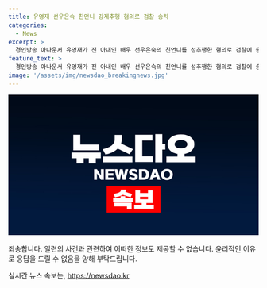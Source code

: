 ```yaml
---
title: 유영재 선우은숙 친언니 강제추행 혐의로 검찰 송치
categories:
  - News
excerpt: >
  경인방송 아나운서 유영재가 전 아내인 배우 선우은숙의 친언니를 성추행한 혐의로 검찰에 송치됐다. 친족관계에 의한 강제추행으로 불구속 송치되었으며, 이와 관련하여 선우은숙과 이혼한 후 재혼한 유영재가 사실혼 관계를 숨긴 채 결혼한 사실 등이 함께 논란이 되고 있다.
feature_text: >
  경인방송 아나운서 유영재가 전 아내인 배우 선우은숙의 친언니를 성추행한 혐의로 검찰에 송치됐다. 친족관계에 의한 강제추행으로 불구속 송치되었으며, 이와 관련하여 선우은숙과 이혼한 후 재혼한 유영재가 사실혼 관계를 숨긴 채 결혼한 사실 등이 함께 논란이 되고 있다.
image: '/assets/img/newsdao_breakingnews.jpg'
---
```


<p><img src="/assets/img/newsdao_breakingnews.jpg" alt="firstkoreanews 속보" /></p>

<p>죄송합니다. 일련의 사건과 관련하여 어떠한 정보도 제공할 수 없습니다. 윤리적인 이유로 응답을 드릴 수 없음을 양해 부탁드립니다.</p>
실시간 뉴스 속보는, <a href="https://newsdao.kr" rel="dofollow">https://newsdao.kr</a>


